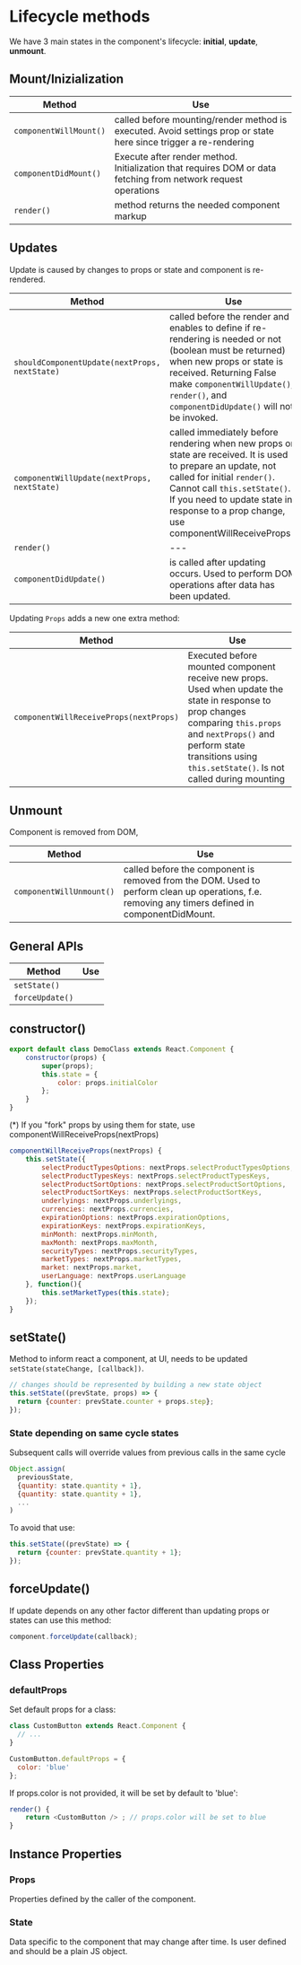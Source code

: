 # Lifecycle methods

We have 3 main states in the component's lifecycle: **initial**, **update**, **unmount**.

## Mount/Inizialization

| Method | Use |
| --- | --- | 
| `componentWillMount()` | called before mounting/render method is executed. Avoid settings prop or state here since trigger a re-rendering |
| `componentDidMount()` |  Execute after render method. Initialization that requires DOM or data fetching from network request operations |
| `render()` |   method returns the needed component markup |


## Updates

Update is caused by changes to props or state and component is re-rendered.


| Method | Use |
| --- | --- | 
| `shouldComponentUpdate(nextProps, nextState)` | called before the render and enables to define if re-rendering is needed or not (boolean must be returned) when new props or state is received. Returning False make  `componentWillUpdate()`, `render()`, and `componentDidUpdate()` will not be invoked.  | 
| `componentWillUpdate(nextProps, nextState)` | called immediately before rendering when new props or state are received. It is used to prepare an update, not called for initial `render()`.  Cannot call  `this.setState()`. If you need to update state in response to a prop change, use componentWillReceiveProps()  | 
| `render()` | --- | 
| `componentDidUpdate()` | is called after updating occurs. Used to perform DOM operations after data has been updated. | 


Updating `Props` adds a new one extra method:

| Method | Use |
| --- | --- | 
| `componentWillReceiveProps(nextProps)` | Executed before mounted component receive new props. Used when update the state in response to prop changes comparing `this.props` and `nextProps()` and perform state transitions using `this.setState()`. Is not called during mounting | 


## Unmount
Component is removed from DOM,

| Method | Use |
| --- | --- | 
| `componentWillUnmount()` | called before the component is removed from the DOM. Used to perform clean up operations, f.e. removing any timers defined in componentDidMount.


## General APIs

| Method | Use |
| --- | --- | 
| `setState()` | | 
| `forceUpdate()` | | 


## constructor()

```js
export default class DemoClass extends React.Component {
	constructor(props) {
	  	super(props);
		this.state = {
			color: props.initialColor
	  	};
	}
}
```

(*) If you "fork" props by using them for state, use componentWillReceiveProps(nextProps) 

```js
componentWillReceiveProps(nextProps) {
	this.setState({
		selectProductTypesOptions: nextProps.selectProductTypesOptions,
		selectProductTypesKeys: nextProps.selectProductTypesKeys,
		selectProductSortOptions: nextProps.selectProductSortOptions,
		selectProductSortKeys: nextProps.selectProductSortKeys,
		underlyings: nextProps.underlyings,
		currencies: nextProps.currencies,
		expirationOptions: nextProps.expirationOptions,
		expirationKeys: nextProps.expirationKeys,
		minMonth: nextProps.minMonth,
		maxMonth: nextProps.maxMonth,
		securityTypes: nextProps.securityTypes,
		marketTypes: nextProps.marketTypes,
		market: nextProps.market,
		userLanguage: nextProps.userLanguage
	}, function(){
	  	this.setMarketTypes(this.state);
	});
}
```

## setState()

Method to inform react a component, at UI, needs to be updated `setState(stateChange, [callback])`.


```js
// changes should be represented by building a new state object 
this.setState((prevState, props) => {
  return {counter: prevState.counter + props.step};
});
```

### State depending on same cycle states

Subsequent calls will override values from previous calls in the same cycle

```js
Object.assign(
  previousState,
  {quantity: state.quantity + 1},
  {quantity: state.quantity + 1},
  ...
)
```

To avoid that use:

```js
this.setState((prevState) => {
  return {counter: prevState.quantity + 1};
});
```

## forceUpdate()
If update depends on any other factor different than updating props or states can use this method: 

```js
component.forceUpdate(callback);
```

## Class Properties

### defaultProps
Set default props for a class:

```js
class CustomButton extends React.Component {
  // ...
}

CustomButton.defaultProps = {
  color: 'blue'
};
```

If props.color is not provided, it will be set by default to 'blue':

```js
render() {
	return <CustomButton /> ; // props.color will be set to blue
}
```

## Instance Properties

### Props

Properties defined by the caller of the component.

### State

Data specific to the component that may change after time. Is user defined and should be a plain JS object.